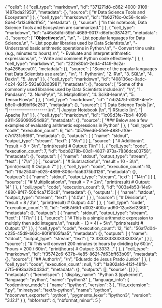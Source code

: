 
{
 "cells": [
  {
   "cell_type": "markdown",
   "id": "371271d8-c862-4000-9109-1487bda21953",
   "metadata": {},
   "source": [
    "# Data Science Tools and Ecosystem"
   ]
  },
  {
   "cell_type": "markdown",
   "id": "fb627f6c-0c56-4ce8-8de4-fa13c98c1fe5",
   "metadata": {},
   "source": [
    "In this notebook, Data Science Tools and Ecosystem are summarized."
   ]
  },
  {
   "cell_type": "markdown",
   "id": "a46c8dfd-59bf-4689-9017-d6efbc38743f",
   "metadata": {},
   "source": [
    "**Objectives:**\n",
    "\n",
    "- List popular languages for Data Science.\n",
    "- List popular libraries used by Data Scientists.\n",
    "- Understand basic arithmetic operations in Python.\n",
    "- Convert time units (e.g., minutes to hours).\n",
    "- Evaluate and interpret arithmetic expressions.\n",
    "- Write and comment Python code effectively."
   ]
  },
  {
   "cell_type": "markdown",
   "id": "222e80b1-2ed4-4149-9c2a-5a4266acea01",
   "metadata": {},
   "source": [
    "Some of the popular languages that Data Scientists use are:\n",
    "\n",
    "1. Python\n",
    "2. R\n",
    "3. SQL\n",
    "4. Dax\n",
    "5. Java"
   ]
  },
  {
   "cell_type": "markdown",
   "id": "408136ec-9adc-4c24-9215-593a038d3981",
   "metadata": {},
   "source": [
    "Some of the commonly used libraries used by Data Scientists include:\n",
    "\n",
    "1. Pandas\n",
    "2. NumPy\n",
    "3. Matplotlib\n",
    "4. Scikit-learn\n",
    "5. TensorFlow\n"
   ]
  },
  {
   "cell_type": "markdown",
   "id": "7cb2475f-d039-4ee1-b8c0-dfd9bf16e253",
   "metadata": {},
   "source": [
    "| Data Science Tools |\n",
    "|--------------------|\n",
    "| Jupyter Notebook    |\n",
    "| RStudio             |\n",
    "| Apache              |\n"
   ]
  },
  {
   "cell_type": "markdown",
   "id": "1c09d3fe-7bb4-4090-a811-596090954d93",
   "metadata": {},
   "source": [
    "### Below are a few examples of evaluating arithmetic expressions in Python"
   ]
  },
  {
   "cell_type": "code",
   "execution_count": 6,
   "id": "4579eed6-5fe9-488f-af0e-e7c1731c56f6",
   "metadata": {},
   "outputs": [
    {
     "name": "stdout",
     "output_type": "stream",
     "text": [
      "8\n"
     ]
    }
   ],
   "source": [
    "# Addition\n",
    "result = 8 + 3\n",
    "print(result)  # Output: 11\n"
   ]
  },
  {
   "cell_type": "code",
   "execution_count": 7,
   "id": "bdb8278b-00d1-4837-973a-7836dca03758",
   "metadata": {},
   "outputs": [
    {
     "name": "stdout",
     "output_type": "stream",
     "text": [
      "7\n"
     ]
    }
   ],
   "source": [
    "# Subtraction\n",
    "result = 10 - 3\n",
    "print(result)  # Output: 7"
   ]
  },
  {
   "cell_type": "code",
   "execution_count": 10,
   "id": "f6a2504f-e025-4899-806c-fda6375b3126",
   "metadata": {},
   "outputs": [
    {
     "name": "stdout",
     "output_type": "stream",
     "text": [
      "14\n"
     ]
    }
   ],
   "source": [
    "# Multiplication\n",
    "result = 7 * 2\n",
    "print(result)  # Output: 14"
   ]
  },
  {
   "cell_type": "code",
   "execution_count": 9,
   "id": "003a4b53-14e9-4880-8f47-50b4ca7150c8",
   "metadata": {},
   "outputs": [
    {
     "name": "stdout",
     "output_type": "stream",
     "text": [
      "4.0\n"
     ]
    }
   ],
   "source": [
    "# Division\n",
    "result = 8 / 2\n",
    "print(result)  # Output: 4.0"
   ]
  },
  {
   "cell_type": "code",
   "execution_count": 11,
   "id": "e667d6b1-d002-400a-ad90-12ac8ef236ff",
   "metadata": {},
   "outputs": [
    {
     "name": "stdout",
     "output_type": "stream",
     "text": [
      "17\n"
     ]
    }
   ],
   "source": [
    "# This is a simple arithmetic expression to multiply then add integers.\n",
    "result = (3 * 4) + 5\n",
    "print(result)  # Output: 17"
   ]
  },
  {
   "cell_type": "code",
   "execution_count": 12,
   "id": "56af7d04-c235-45d9-b62c-80f9f405faa5",
   "metadata": {},
   "outputs": [
    {
     "name": "stdout",
     "output_type": "stream",
     "text": [
      "3.3333333333333335\n"
     ]
    }
   ],
   "source": [
    "# This will convert 200 minutes to hours by dividing by 60.\n",
    "hours = 200 / 60\n",
    "print(hours)  # Output: 3.3333..."
   ]
  },
  {
   "cell_type": "markdown",
   "id": "f35742c6-637b-4e85-862f-7d63bff63b09",
   "metadata": {},
   "source": [
    "## Author\n",
    "\n",
    "Eduardo de Jesus Prado Junior"
   ]
  },
  {
   "cell_type": "code",
   "execution_count": null,
   "id": "1a802a1d-4f2f-48f9-a7f5-993aa280433d",
   "metadata": {},
   "outputs": [],
   "source": []
  }
 ],
 "metadata": {
  "kernelspec": {
   "display_name": "Python 3 (ipykernel)",
   "language": "python",
   "name": "python3"
  },
  "language_info": {
   "codemirror_mode": {
    "name": "ipython",
    "version": 3
   },
   "file_extension": ".py",
   "mimetype": "text/x-python",
   "name": "python",
   "nbconvert_exporter": "python",
   "pygments_lexer": "ipython3",
   "version": "3.12.1"
  }
 },
 "nbformat": 4,
 "nbformat_minor": 5
}

